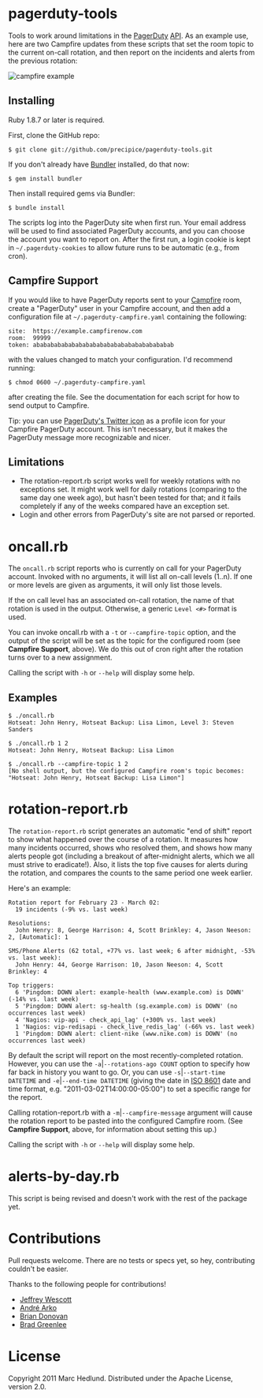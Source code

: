 # pagerduty-tools #

Tools to work around limitations in the [PagerDuty](http://www.pagerduty.com)
[API](http://www.pagerduty.com/docs/api/api-documentation). As an example use,
here are two Campfire updates from these scripts that set the room topic to
the current on-call rotation, and then report on the incidents and alerts from
the previous rotation:

![campfire example](https://github.com/precipice/pagerduty-tools/raw/master/images/campfire-example.png)

## Installing ##

Ruby 1.8.7 or later is required.

First, clone the GitHub repo:

    $ git clone git://github.com/precipice/pagerduty-tools.git

If you don't already have [Bundler](http://gembundler.com/) installed, do that
now:

    $ gem install bundler

Then install required gems via Bundler:

    $ bundle install

The scripts log into the PagerDuty site when first run. Your email address
will be used to find associated PagerDuty accounts, and you can choose the
account you want to report on. After the first run, a login cookie is kept in
`~/.pagerduty-cookies` to allow future runs to be automatic (e.g., from cron).

## Campfire Support ##

If you would like to have PagerDuty reports sent to your
[Campfire](http://www.campfirenow.com) room, create a "PagerDuty" user in your
Campfire account, and then add a configuration file at
`~/.pagerduty-campfire.yaml` containing the following:

    site:  https://example.campfirenow.com
    room:  99999
    token: abababababababababababababababababababab

with the values changed to match your configuration. I'd recommend running:

    $ chmod 0600 ~/.pagerduty-campfire.yaml

after creating the file. See the documentation for each script for how to send
output to Campfire.

Tip: you can use [PagerDuty's Twitter icon](https://twitter.com/pagerduty) as
a profile icon for your Campfire PagerDuty account. This isn't necessary, but
it makes the PagerDuty message more recognizable and nicer.

## Limitations ##

* The rotation-report.rb script works well for weekly rotations with no
  exceptions set. It might work well for daily rotations (comparing to the
  same day one week ago), but hasn't been tested for that; and it fails
  completely if any of the weeks compared have an exception set.
* Login and other errors from PagerDuty's site are not parsed or reported.

# oncall.rb #

The `oncall.rb` script reports who is currently on call for your PagerDuty
account. Invoked with no arguments, it will list all on-call levels (1..n). If
one or more levels are given as arguments, it will only list those levels.

If the on call level has an associated on-call rotation, the name of that
rotation is used in the output. Otherwise, a generic `Level <#>` format is
used.

You can invoke oncall.rb with a `-t` or `--campfire-topic` option, and the
output of the script will be set as the topic for the configured room (see
__Campfire Support__, above). We do this out of cron right after the rotation
turns over to a new assignment.

Calling the script with `-h` or `--help` will display some help.

## Examples ##

    $ ./oncall.rb
    Hotseat: John Henry, Hotseat Backup: Lisa Limon, Level 3: Steven Sanders

    $ ./oncall.rb 1 2
    Hotseat: John Henry, Hotseat Backup: Lisa Limon

    $ ./oncall.rb --campfire-topic 1 2
    [No shell output, but the configured Campfire room's topic becomes:
    "Hotseat: John Henry, Hotseat Backup: Lisa Limon"]

# rotation-report.rb #

The `rotation-report.rb` script generates an automatic "end of shift" report
to show what happened over the course of a rotation. It measures how many
incidents occurred, shows who resolved them, and shows how many alerts people
got (including a breakout of after-midnight alerts, which we all must strive
to eradicate!). Also, it lists the top five causes for alerts during the
rotation, and compares the counts to the same period one week earlier.

Here's an example:

    Rotation report for February 23 - March 02:
      19 incidents (-9% vs. last week)

    Resolutions:
      John Henry: 8, George Harrison: 4, Scott Brinkley: 4, Jason Neeson: 2, [Automatic]: 1

    SMS/Phone Alerts (62 total, +77% vs. last week; 6 after midnight, -53% vs. last week):
      John Henry: 44, George Harrison: 10, Jason Neeson: 4, Scott Brinkley: 4

    Top triggers:
      6 'Pingdom: DOWN alert: example-health (www.example.com) is DOWN' (-14% vs. last week)
      5 'Pingdom: DOWN alert: sg-health (sg.example.com) is DOWN' (no occurrences last week)
      4 'Nagios: vip-api - check_api_lag' (+300% vs. last week)
      1 'Nagios: vip-redisapi - check_live_redis_lag' (-66% vs. last week)
      1 'Pingdom: DOWN alert: client-nike (www.nike.com) is DOWN' (no occurrences last week)

By default the script will report on the most recently-completed rotation.
However, you can use the `-a`|`--rotations-ago COUNT` option to specify how
far back in history you want to go. Or, you can use `-s`|`--start-time DATETIME`
and `-e`|`--end-time DATETIME` (giving the date in
[ISO 8601](http://en.wikipedia.org/wiki/ISO_8601#Combined_date_and_time_representations)
date and time format, e.g. "2011-03-02T14:00:00-05:00") to set a specific range
for the report.

Calling rotation-report.rb with a `-m`|`--campfire-message` argument will
cause the rotation report to be pasted into the configured Campfire room. (See
__Campfire Support__, above, for information about setting this up.)

Calling the script with `-h` or `--help` will display some help.

# alerts-by-day.rb #

This script is being revised and doesn't work with the rest of the package yet.

# Contributions #

Pull requests welcome. There are no tests or specs yet, so hey, contributing
couldn't be easier.

Thanks to the following people for contributions!

* [Jeffrey Wescott](https://github.com/binaryfeed)
* [André Arko](https://github.com/indirect)
* [Brian Donovan](https://github.com/eventualbuddha)
* [Brad Greenlee](https://github.com/bgreenlee)

# License #

Copyright 2011 Marc Hedlund. Distributed under the Apache License, version 2.0.


